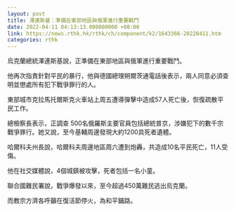 ```yaml
---
layout: post
title: 澤連斯基：準備在東部地區與俄軍進行重要戰鬥
date: 2022-04-11 04:13:13.000000000 +08:00
link: https://news.rthk.hk/rthk/ch/component/k2/1643366-20220411.htm
categories: rthk
---
```


烏克蘭總統澤連斯基說，正準備在東部地區與俄軍進行重要戰鬥。

他再次指責針對平民的暴行，他與德國總理朔爾茨通電話後表示，兩人同意必須查明並懲處所有犯下戰爭罪行的人。

東部城市克拉馬托爾斯克火車站上周五遭導彈擊中造成57人死亡後，恢復疏散平民工作。

總檢察長表示，正調查 500名俄羅斯主要官員包括總統普京，涉嫌犯下的數千宗戰爭罪行。她又說，至今基輔周邊發現大約1200具死者遺體。

哈爾科夫州長說，哈爾科夫周邊地區周六遭到炮轟，共造成10名平民死亡，11人受傷。

他在社交媒體說，4個城鎮被攻擊，死者包括一名小童。

聯合國難民署說，戰爭爆發以來，至今超過450萬難民逃出烏克蘭。

而教宗方濟各呼籲在復活節停火，為和平鋪路。
